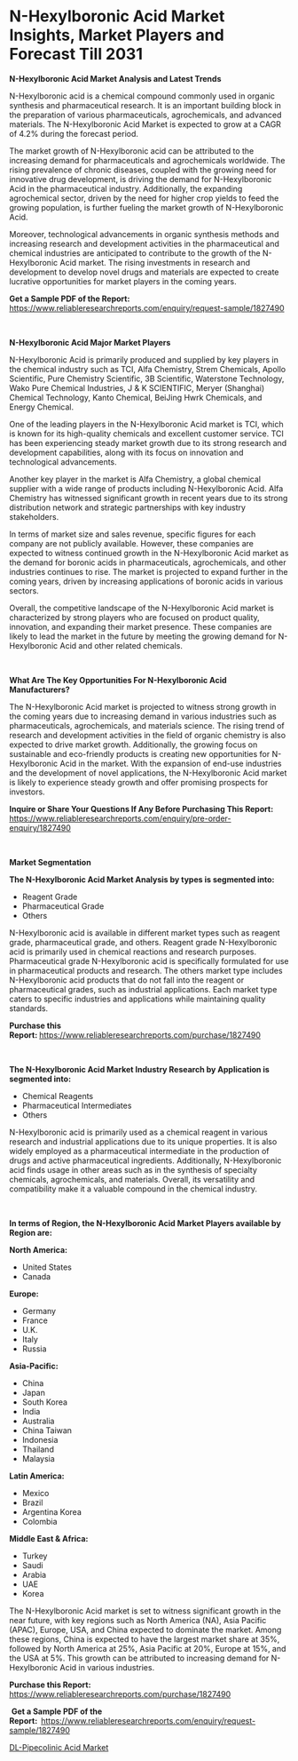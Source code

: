 <p><h1>N-Hexylboronic Acid Market Insights, Market Players and Forecast Till 2031</h1></p><p><strong>N-Hexylboronic Acid Market Analysis and Latest Trends</strong></p>
<p><p>N-Hexylboronic acid is a chemical compound commonly used in organic synthesis and pharmaceutical research. It is an important building block in the preparation of various pharmaceuticals, agrochemicals, and advanced materials. The N-Hexylboronic Acid Market is expected to grow at a CAGR of 4.2% during the forecast period.</p><p>The market growth of N-Hexylboronic acid can be attributed to the increasing demand for pharmaceuticals and agrochemicals worldwide. The rising prevalence of chronic diseases, coupled with the growing need for innovative drug development, is driving the demand for N-Hexylboronic Acid in the pharmaceutical industry. Additionally, the expanding agrochemical sector, driven by the need for higher crop yields to feed the growing population, is further fueling the market growth of N-Hexylboronic Acid.</p><p>Moreover, technological advancements in organic synthesis methods and increasing research and development activities in the pharmaceutical and chemical industries are anticipated to contribute to the growth of the N-Hexylboronic Acid market. The rising investments in research and development to develop novel drugs and materials are expected to create lucrative opportunities for market players in the coming years.</p></p>
<p><strong>Get a Sample PDF of the Report:&nbsp;</strong> <a href="https://www.reliableresearchreports.com/enquiry/request-sample/1827490">https://www.reliableresearchreports.com/enquiry/request-sample/1827490</a></p>
<p>&nbsp;</p>
<p><strong>N-Hexylboronic Acid Major Market Players</strong></p>
<p><p>N-Hexylboronic Acid is primarily produced and supplied by key players in the chemical industry such as TCI, Alfa Chemistry, Strem Chemicals, Apollo Scientific, Pure Chemistry Scientific, 3B Scientific, Waterstone Technology, Wako Pure Chemical Industries, J & K SCIENTIFIC, Meryer (Shanghai) Chemical Technology, Kanto Chemical, BeiJing Hwrk Chemicals, and Energy Chemical.</p><p>One of the leading players in the N-Hexylboronic Acid market is TCI, which is known for its high-quality chemicals and excellent customer service. TCI has been experiencing steady market growth due to its strong research and development capabilities, along with its focus on innovation and technological advancements.</p><p>Another key player in the market is Alfa Chemistry, a global chemical supplier with a wide range of products including N-Hexylboronic Acid. Alfa Chemistry has witnessed significant growth in recent years due to its strong distribution network and strategic partnerships with key industry stakeholders.</p><p>In terms of market size and sales revenue, specific figures for each company are not publicly available. However, these companies are expected to witness continued growth in the N-Hexylboronic Acid market as the demand for boronic acids in pharmaceuticals, agrochemicals, and other industries continues to rise. The market is projected to expand further in the coming years, driven by increasing applications of boronic acids in various sectors.</p><p>Overall, the competitive landscape of the N-Hexylboronic Acid market is characterized by strong players who are focused on product quality, innovation, and expanding their market presence. These companies are likely to lead the market in the future by meeting the growing demand for N-Hexylboronic Acid and other related chemicals.</p></p>
<p>&nbsp;</p>
<p><strong>What Are The Key Opportunities For N-Hexylboronic Acid Manufacturers?</strong></p>
<p><p>The N-Hexylboronic Acid market is projected to witness strong growth in the coming years due to increasing demand in various industries such as pharmaceuticals, agrochemicals, and materials science. The rising trend of research and development activities in the field of organic chemistry is also expected to drive market growth. Additionally, the growing focus on sustainable and eco-friendly products is creating new opportunities for N-Hexylboronic Acid in the market. With the expansion of end-use industries and the development of novel applications, the N-Hexylboronic Acid market is likely to experience steady growth and offer promising prospects for investors.</p></p>
<p><strong>Inquire or Share Your Questions If Any Before Purchasing This Report:</strong> <a href="https://www.reliableresearchreports.com/enquiry/pre-order-enquiry/1827490">https://www.reliableresearchreports.com/enquiry/pre-order-enquiry/1827490</a></p>
<p>&nbsp;</p>
<p><strong>Market Segmentation</strong></p>
<p><strong>The N-Hexylboronic Acid Market Analysis by types is segmented into:</strong></p>
<p><ul><li>Reagent Grade</li><li>Pharmaceutical Grade</li><li>Others</li></ul></p>
<p><p>N-Hexylboronic acid is available in different market types such as reagent grade, pharmaceutical grade, and others. Reagent grade N-Hexylboronic acid is primarily used in chemical reactions and research purposes. Pharmaceutical grade N-Hexylboronic acid is specifically formulated for use in pharmaceutical products and research. The others market type includes N-Hexylboronic acid products that do not fall into the reagent or pharmaceutical grades, such as industrial applications. Each market type caters to specific industries and applications while maintaining quality standards.</p></p>
<p><strong>Purchase this Report:&nbsp;</strong><a href="https://www.reliableresearchreports.com/purchase/1827490">https://www.reliableresearchreports.com/purchase/1827490</a></p>
<p>&nbsp;</p>
<p><strong>The N-Hexylboronic Acid Market Industry Research by Application is segmented into:</strong></p>
<p><ul><li>Chemical Reagents</li><li>Pharmaceutical Intermediates</li><li>Others</li></ul></p>
<p><p>N-Hexylboronic acid is primarily used as a chemical reagent in various research and industrial applications due to its unique properties. It is also widely employed as a pharmaceutical intermediate in the production of drugs and active pharmaceutical ingredients. Additionally, N-Hexylboronic acid finds usage in other areas such as in the synthesis of specialty chemicals, agrochemicals, and materials. Overall, its versatility and compatibility make it a valuable compound in the chemical industry.</p></p>
<p>&nbsp;</p>
<p><strong>In terms of Region, the N-Hexylboronic Acid Market Players available by Region are:</strong></p>
<p>
    <p> <strong> North America: </strong>
        <ul>
            <li>United States</li>
            <li>Canada</li>
        </ul>
        </p> 
    <p> <strong> Europe: </strong>
        <ul>
            <li>Germany</li>
            <li>France</li>
            <li>U.K.</li>
            <li>Italy</li>
            <li>Russia</li>
        </ul>
        </p> 
    <p> <strong> Asia-Pacific: </strong>
        <ul>
            <li>China</li>
            <li>Japan</li>
            <li>South Korea</li>
            <li>India</li>
            <li>Australia</li>
            <li>China Taiwan</li>
            <li>Indonesia</li>
            <li>Thailand</li>
            <li>Malaysia</li>
        </ul>
        </p> 
    <p> <strong> Latin America: </strong>
        <ul>
            <li>Mexico</li>
            <li>Brazil</li>
            <li>Argentina Korea</li>
            <li>Colombia</li>
        </ul>
        </p> 
    <p> <strong> Middle East & Africa: </strong>
        <ul>
            <li>Turkey</li>
            <li>Saudi</li>
            <li>Arabia</li>
            <li>UAE</li>
            <li>Korea</li>
        </ul>
    </p>
    </p>
<p><p>The N-Hexylboronic Acid market is set to witness significant growth in the near future, with key regions such as North America (NA), Asia Pacific (APAC), Europe, USA, and China expected to dominate the market. Among these regions, China is expected to have the largest market share at 35%, followed by North America at 25%, Asia Pacific at 20%, Europe at 15%, and the USA at 5%. This growth can be attributed to increasing demand for N-Hexylboronic Acid in various industries.</p></p>
<p><strong>Purchase this Report: </strong><a href="https://www.reliableresearchreports.com/purchase/1827490">https://www.reliableresearchreports.com/purchase/1827490</a></p>
<p>&nbsp;<strong>Get a Sample PDF of the Report:&nbsp;&nbsp;</strong><a href="https://www.reliableresearchreports.com/enquiry/request-sample/1827490">https://www.reliableresearchreports.com/enquiry/request-sample/1827490</a></p>
<p><strong></strong></p>
<p><p><a href="https://github.com/ruddyyedelwadw/Market-Research-Report-List-1/blob/main/dl-pipecolinic-acid-market.md">DL-Pipecolinic Acid Market</a></p></p>